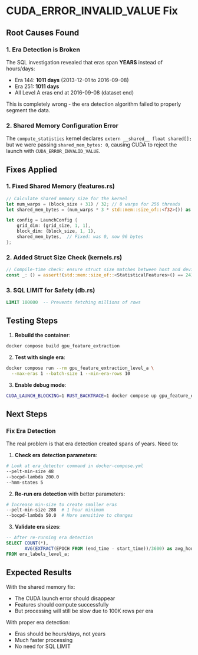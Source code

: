 # CUDA_ERROR_INVALID_VALUE Fix

## Root Causes Found

### 1. Era Detection is Broken
The SQL investigation revealed that eras span **YEARS** instead of hours/days:
- Era 144: **1011 days** (2013-12-01 to 2016-09-08)
- Era 251: **1011 days** 
- All Level A eras end at 2016-09-08 (dataset end)

This is completely wrong - the era detection algorithm failed to properly segment the data.

### 2. Shared Memory Configuration Error
The `compute_statistics` kernel declares `extern __shared__ float shared[];` but we were passing `shared_mem_bytes: 0`, causing CUDA to reject the launch with `CUDA_ERROR_INVALID_VALUE`.

## Fixes Applied

### 1. Fixed Shared Memory (features.rs)
```rust
// Calculate shared memory size for the kernel
let num_warps = (block_size + 31) / 32; // 8 warps for 256 threads
let shared_mem_bytes = (num_warps * 3 * std::mem::size_of::<f32>()) as u32; // 96 bytes

let config = LaunchConfig {
    grid_dim: (grid_size, 1, 1),
    block_dim: (block_size, 1, 1),
    shared_mem_bytes,  // Fixed: was 0, now 96 bytes
};
```

### 2. Added Struct Size Check (kernels.rs)
```rust
// Compile-time check: ensure struct size matches between host and device
const _: () = assert!(std::mem::size_of::<StatisticalFeatures>() == 24);
```

### 3. SQL LIMIT for Safety (db.rs)
```sql
LIMIT 100000  -- Prevents fetching millions of rows
```

## Testing Steps

1. **Rebuild the container**:
```bash
docker compose build gpu_feature_extraction
```

2. **Test with single era**:
```bash
docker compose run --rm gpu_feature_extraction_level_a \
  --max-eras 1 --batch-size 1 --min-era-rows 10
```

3. **Enable debug mode**:
```bash
CUDA_LAUNCH_BLOCKING=1 RUST_BACKTRACE=1 docker compose up gpu_feature_extraction_level_a
```

## Next Steps

### Fix Era Detection
The real problem is that era detection created spans of years. Need to:

1. **Check era detection parameters**:
```bash
# Look at era_detector command in docker-compose.yml
--pelt-min-size 48
--bocpd-lambda 200.0
--hmm-states 5
```

2. **Re-run era detection** with better parameters:
```bash
# Increase min-size to create smaller eras
--pelt-min-size 288  # 1 hour minimum
--bocpd-lambda 50.0  # More sensitive to changes
```

3. **Validate era sizes**:
```sql
-- After re-running era detection
SELECT COUNT(*), 
       AVG(EXTRACT(EPOCH FROM (end_time - start_time))/3600) as avg_hours
FROM era_labels_level_a;
```

## Expected Results

With the shared memory fix:
- The CUDA launch error should disappear
- Features should compute successfully
- But processing will still be slow due to 100K rows per era

With proper era detection:
- Eras should be hours/days, not years
- Much faster processing
- No need for SQL LIMIT